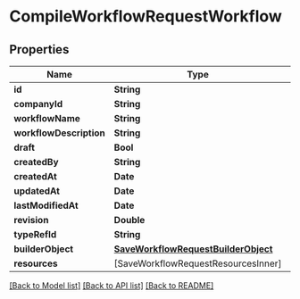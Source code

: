 # CompileWorkflowRequestWorkflow

## Properties
Name | Type | Description | Notes
------------ | ------------- | ------------- | -------------
**id** | **String** |  | 
**companyId** | **String** |  | 
**workflowName** | **String** |  | 
**workflowDescription** | **String** |  | 
**draft** | **Bool** |  | 
**createdBy** | **String** |  | 
**createdAt** | **Date** |  | 
**updatedAt** | **Date** |  | 
**lastModifiedAt** | **Date** |  | 
**revision** | **Double** |  | 
**typeRefId** | **String** |  | 
**builderObject** | [**SaveWorkflowRequestBuilderObject**](SaveWorkflowRequestBuilderObject.md) |  | 
**resources** | [SaveWorkflowRequestResourcesInner] |  | 

[[Back to Model list]](../README.md#documentation-for-models) [[Back to API list]](../README.md#documentation-for-api-endpoints) [[Back to README]](../README.md)


